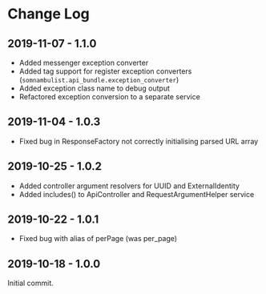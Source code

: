 Change Log
==========

2019-11-07 - 1.1.0
------------------

 * Added messenger exception converter
 * Added tag support for register exception converters (`somnambulist.api_bundle.exception_converter`)
 * Added exception class name to debug output
 * Refactored exception conversion to a separate service

2019-11-04 - 1.0.3
------------------

 * Fixed bug in ResponseFactory not correctly initialising parsed URL array

2019-10-25 - 1.0.2
------------------

 * Added controller argument resolvers for UUID and ExternalIdentity
 * Added includes() to ApiController and RequestArgumentHelper service

2019-10-22 - 1.0.1
------------------

 * Fixed bug with alias of perPage (was per_page)

2019-10-18 - 1.0.0
------------------

Initial commit.
